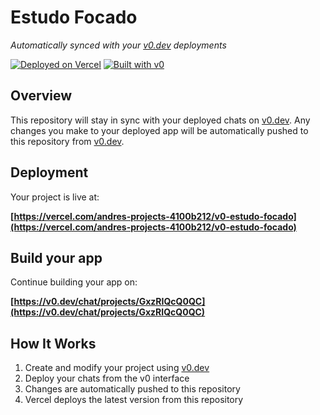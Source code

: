 # Estudo Focado

*Automatically synced with your [v0.dev](https://v0.dev) deployments*

[![Deployed on Vercel](https://img.shields.io/badge/Deployed%20on-Vercel-black?style=for-the-badge&logo=vercel)](https://vercel.com/andres-projects-4100b212/v0-estudo-focado)
[![Built with v0](https://img.shields.io/badge/Built%20with-v0.dev-black?style=for-the-badge)](https://v0.dev/chat/projects/GxzRIQcQ0QC)

## Overview

This repository will stay in sync with your deployed chats on [v0.dev](https://v0.dev).
Any changes you make to your deployed app will be automatically pushed to this repository from [v0.dev](https://v0.dev).

## Deployment

Your project is live at:

**[https://vercel.com/andres-projects-4100b212/v0-estudo-focado](https://vercel.com/andres-projects-4100b212/v0-estudo-focado)**

## Build your app

Continue building your app on:

**[https://v0.dev/chat/projects/GxzRIQcQ0QC](https://v0.dev/chat/projects/GxzRIQcQ0QC)**

## How It Works

1. Create and modify your project using [v0.dev](https://v0.dev)
2. Deploy your chats from the v0 interface
3. Changes are automatically pushed to this repository
4. Vercel deploys the latest version from this repository
